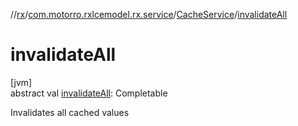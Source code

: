 //[rx](../../../index.md)/[com.motorro.rxlcemodel.rx.service](../index.md)/[CacheService](index.md)/[invalidateAll](invalidate-all.md)

# invalidateAll

[jvm]\
abstract val [invalidateAll](invalidate-all.md): Completable

Invalidates all cached values

